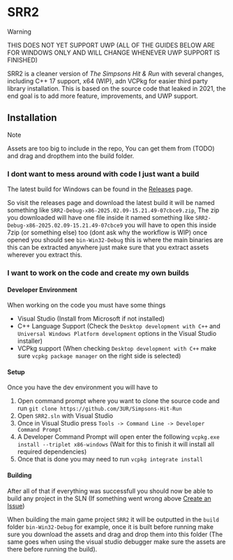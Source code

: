 # SRR2

> [!WARNING]  
> THIS DOES NOT YET SUPPORT UWP (ALL OF THE GUIDES BELOW ARE FOR WINDOWS ONLY AND WILL CHANGE WHENEVER UWP SUPPORT IS FINISHED)

SRR2 is a cleaner version of *The Simpsons Hit & Run* with several changes, including C++ 17 support, x64 (WIP), adn VCPkg for easier third party library installation. This is based on the source code that leaked in 2021, the end goal is to add more feature, improvements, and UWP support.

## Installation

> [!NOTE]
> Assets are too big to include in the repo, You can get them from (TODO) and drag and dropthem into the build folder.

### I dont want to mess around with code I just want a build

The latest build for Windows can be found in the [Releases](https://github.com/3UR/Simpsons-Hit-Run/releases) page.

So visit the releases page and download the latest build it will be named something like `SRR2-Debug-x86-2025.02.09-15.21.49-07cbce9.zip`, 
The zip you downloaded will have one file inside it named something like `SRR2-Debug-x86-2025.02.09-15.21.49-07cbce9` you will have to open this inside 7zip (or something else) too (dont ask why the workflow is WIP) once opened you should see `bin-Win32-Debug` this is where the main binaries are this can be extracted anywhere just make sure that you extract assets wherever you extract this.


### I want to work on the code and create my own builds

#### Developer Environment

When working on the code you must have some things

- Visual Studio (Install from Microsoft if not installed)
- C++ Language Support (Check the `Desktop development with C++` and `Universal Windows Platform development` options in the Visual Studio installer)
- VCPkg support (When checking `Desktop development with C++` make sure `vcpkg package manager` on the right side is selected)

#### Setup

Once you have the dev environment you will have to

1. Open command prompt where you want to clone the source code and run `git clone https://github.com/3UR/Simpsons-Hit-Run`
2. Open `SRR2.sln` with Visual Studio
3. Once in Visual Studio press `Tools -> Command Line -> Developer Command Prompt`
4. A Developer Command Prompt will open enter the following `vcpkg.exe install --triplet x86-windows` (Wait for this to finish it will install all required dependencies)
5. Once that is done you may need to run `vcpkg integrate install`

#### Building

After all of that if everything was successfull you should now be able to build any project in the SLN (If something went wrong above [Create an Issue](https://github.com/3UR/Simpsons-Hit-Run/issues/new?template=Blank+issue))

When building the main game project `SRR2` it will be outputted in the `build` folder `bin-Win32-Debug` for example, once it is built before running make sure you download the assets and drag and drop them into this folder (The same goes when using the visual studio debugger make sure the assets are there before running the build).
